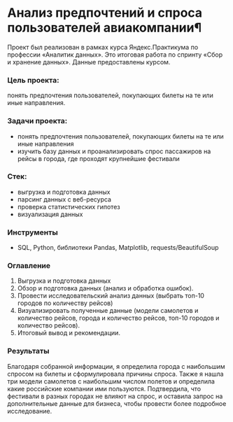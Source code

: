 # Анализ предпочтений и спроса пользователей авиакомпании¶

Проект был реализован в рамках курса Яндекс.Практикума по профессии «Аналитик данных». Это итоговая работа по спринту «Сбор и хранение данных». Данные предоставлены курсом.

### Цель проекта: 
понять предпочтения пользователей, покупающих билеты на те или иные направления.


### Задачи проекта:
- понять предпочтения пользователей, покупающих билеты на те или иные направления
- изучить базу данных и проанализировать спрос пассажиров на рейсы в города, где проходят крупнейшие фестивали

### Стек:
- выгрузка и подготовка данных
- парсинг данных с веб-ресурса
- проверка статистических гипотез
- визуализация данных

### Инструменты
- SQL, Python, библиотеки Pandas, Matplotlib, requests/BeautifulSoup

### Оглавление
1. Выгрузка и подготовка данных
2. Обзор и подготовка данных (анализ и обработка ошибок).
3. Провести исследовательский анализ данных (выбрать топ-10 городов по количеству рейсов)
4. Визуализировать полученные данные (модели самолетов и количество рейсов, города и количество рейсов, топ-10 городов и количество рейсов).
5. Итоговый вывод и рекомендации.

### Результаты

Благодаря собранной информации, я определила города с наибольшим спросом на билеты и сформулировала причины спроса. Также я нашла три модели самолетов с наибольшим числом полетов и определила какие российские компании ими пользуются. Подтвердила, что фестивали в разных городах не влияют на спрос, и оставила запрос на дополнительные данные для бизнеса, чтобы провести более подробное исследование.
